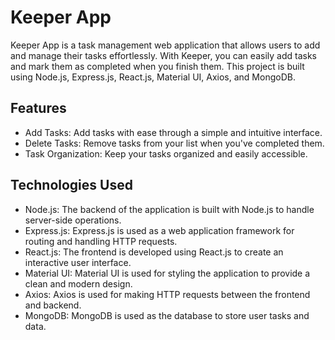 # Keeper App

Keeper App is a task management web application that allows users to add and manage their tasks effortlessly. With Keeper, you can easily add tasks and mark them as completed when you finish them. This project is built using Node.js, Express.js, React.js, Material UI, Axios, and MongoDB.

## Features
- Add Tasks: Add tasks with ease through a simple and intuitive interface.
- Delete Tasks: Remove tasks from your list when you've completed them.
- Task Organization: Keep your tasks organized and easily accessible.

## Technologies Used
- Node.js: The backend of the application is built with Node.js to handle server-side operations.
- Express.js: Express.js is used as a web application framework for routing and handling HTTP requests.
- React.js: The frontend is developed using React.js to create an interactive user interface.
- Material UI: Material UI is used for styling the application to provide a clean and modern design.
- Axios: Axios is used for making HTTP requests between the frontend and backend.
- MongoDB: MongoDB is used as the database to store user tasks and data.